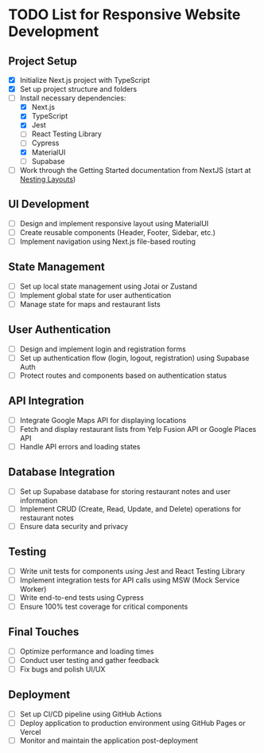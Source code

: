 # TODO List for Responsive Website Development

## Project Setup

- [X] Initialize Next.js project with TypeScript
- [X] Set up project structure and folders
- [ ] Install necessary dependencies:
  - [x] Next.js
  - [x] TypeScript
  - [x] Jest
  - [ ] React Testing Library
  - [ ] Cypress
  - [x] MaterialUI
  - [ ] Supabase
- [ ] Work through the Getting Started documentation from NextJS (start at [Nesting Layouts](src/app/review/page.tsx))

## UI Development

- [ ] Design and implement responsive layout using MaterialUI
- [ ] Create reusable components (Header, Footer, Sidebar, etc.)
- [ ] Implement navigation using Next.js file-based routing

## State Management

- [ ] Set up local state management using Jotai or Zustand
- [ ] Implement global state for user authentication
- [ ] Manage state for maps and restaurant lists

## User Authentication

- [ ] Design and implement login and registration forms
- [ ] Set up authentication flow (login, logout, registration) using Supabase Auth
- [ ] Protect routes and components based on authentication status

## API Integration

- [ ] Integrate Google Maps API for displaying locations
- [ ] Fetch and display restaurant lists from Yelp Fusion API or Google Places API
- [ ] Handle API errors and loading states

## Database Integration

- [ ] Set up Supabase database for storing restaurant notes and user information
- [ ] Implement CRUD (Create, Read, Update, and Delete) operations for restaurant notes
- [ ] Ensure data security and privacy

## Testing

- [ ] Write unit tests for components using Jest and React Testing Library
- [ ] Implement integration tests for API calls using MSW (Mock Service Worker)
- [ ] Write end-to-end tests using Cypress
- [ ] Ensure 100% test coverage for critical components

## Final Touches

- [ ] Optimize performance and loading times
- [ ] Conduct user testing and gather feedback
- [ ] Fix bugs and polish UI/UX

## Deployment

- [ ] Set up CI/CD pipeline using GitHub Actions
- [ ] Deploy application to production environment using GitHub Pages or Vercel
- [ ] Monitor and maintain the application post-deployment
